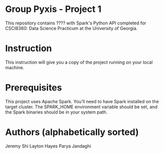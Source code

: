 # Group Pyxis - Project 1
This repository contains  ???? with Spark's Python API completed for CSCI8360: Data Science Practicum at the University of Georgia.


# Instruction
This instruction will give you a copy of the project running on your local machine.

# Prerequisites
This project uses Apache Spark. You'll need to have Spark installed on the target cluster.
The SPARK_HOME environment variable should be set, and the Spark binaries should be in your system path.


# Authors (alphabetically sorted)
Jeremy Shi
Layton Hayes
Parya Jandaghi
